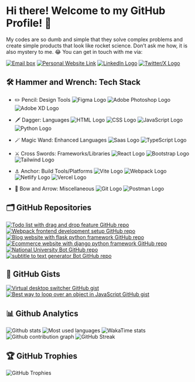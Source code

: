 # Hi there! Welcome to my GitHub Profile! 👋

My codes are so dumb and simple that they solve complex problems and create simple products that look like rocket science. Don’t ask me how, it is also mystery to me. 😂 You can get in touch with me via:

[![Email box](https://img.shields.io/badge/-📧%20Email-0A1A2F?style=flat)](mailto:asifchowdhuryrafi143@outlook.com?&subject=Interested%20in%20collaboration%20from%20GitHub&body=Hi%20Mac,)
[![Personal Website Link](https://img.shields.io/badge/-🌐%20Website-0A1A2F?style=flat)](https://itsmac.co/)
[![LinkedIn Logo](https://img.shields.io/badge/-LinkedIn-0A1A2F?style=flat&logo=LinkedIn)](https://www.linkedin.com/in/itsmacr8/)
[![Twitter/X Logo](https://img.shields.io/badge/-Twitter-0A1A2F?style=flat&logo=x)](https://www.twitter.com/itsmacr8/)

## 🛠️ Hammer and Wrench: Tech Stack

- ✏️ Pencil: Design Tools
![Figma Logo](https://img.shields.io/badge/-Figma-0A1A2F?style=flat&logo=figma)
![Adobe Photoshop Logo](https://img.shields.io/badge/-Photoshop-0A1A2F?style=flat&logo=adobephotoshop)
![Adobe XD Logo](https://img.shields.io/badge/-Photoshop-0A1A2F?style=flat&logo=adobexd)

- 🗡️ Dagger: Languages
![HTML Logo](https://img.shields.io/badge/-HTML-0A1A2F?style=flat&logo=html5)
![CSS Logo](https://img.shields.io/badge/-CSS-0A1A2F?style=flat&logo=css3)
![JavaScript Logo](https://img.shields.io/badge/-JavaScript-0A1A2F?style=flat&logo=javascript)
![Python Logo](https://img.shields.io/badge/-Python-0A1A2F?style=flat&logo=python)

- 🪄 Magic Wand: Enhanced Languages
![Saas Logo](https://img.shields.io/badge/-Saas-0A1A2F?style=flat&logo=sass)
![TypeScript Logo](https://img.shields.io/badge/-TypeScript-0A1A2F?style=flat&logo=Typescript)

- ⚔️ Cross Swords: Frameworks/Libraries
![React Logo](https://img.shields.io/badge/-React-0A1A2F?style=flat&logo=React)
![Bootstrap Logo](https://img.shields.io/badge/-Bootstrap-0A1A2F?style=flat&logo=bootstrap)
![Tailwind Logo](https://img.shields.io/badge/-Tailwind-0A1A2F?style=flat&logo=tailwind-css)

- ⚓ Anchor: Build Tools/Platforms
![Vite Logo](https://img.shields.io/badge/-Vite-0A1A2F?style=flat&logo=Vite)
![Webpack Logo](https://img.shields.io/badge/-Webpack-0A1A2F?style=flat&logo=webpack)
![Netlify Logo](https://img.shields.io/badge/-Netlify-0A1A2F?style=flat&logo=netlify)
![Vercel Logo](https://img.shields.io/badge/-Vercel-0A1A2F?style=flat&logo=vercel)

- 🎯 Bow and Arrow: Miscellaneous
![Git Logo](https://img.shields.io/badge/-Git-0A1A2F?style=flat&logo=git)
![Postman Logo](https://img.shields.io/badge/-Postman-0A1A2F?style=flat&logo=postman)

## 🗂️ GitHub Repositories

[![Todo list with drag and drop feature GitHub repo](https://github-readme-stats.vercel.app/api/pin/?username=itsmacr8&repo=draggrable-list&theme=shades-of-purple)](https://github.com/itsmacr8/draggrable-list)
[![Webpack frontend development setup GitHub repo](https://github-readme-stats.vercel.app/api/pin/?username=itsmacr8&repo=front-end-dev-setup&theme=shades-of-purple)](https://github.com/itsmacr8/front-end-dev-setup)
[![Blog website with flask python framework GitHub repo](https://github-readme-stats.vercel.app/api/pin/?username=itsmacr8&repo=blog-flask&theme=shades-of-purple)](https://github.com/itsmacr8/blog-flask)
[![Ecommerce website with django python framework GitHub repo](https://github-readme-stats.vercel.app/api/pin/?username=itsmacr8&repo=ecommerce-django&theme=shades-of-purple)](https://github.com/itsmacr8/ecommerce-django)
[![National University Bot GitHub repo](https://github-readme-stats.vercel.app/api/pin/?username=itsmacr8&repo=python-bot&theme=shades-of-purple)](https://github.com/itsmacr8/python-bot)
[![subtitle to text generator Bot GitHub repo](https://github-readme-stats.vercel.app/api/pin/?username=itsmacr8&repo=subtitle-to-text-generator&theme=shades-of-purple)](https://github.com/itsmacr8/subtitle-to-text-generator)

## 📑 GitHub Gists

[![Virtual desktop switcher GitHub gist](https://github-readme-stats.vercel.app/api/gist?theme=calm&id=ae2b69b980d60c0ee988d27da9446e62)](https://gist.github.com/itsmacr8/ae2b69b980d60c0ee988d27da9446e62/)
[![Best way to loop over an object in JavaScript GitHub gist](https://github-readme-stats.vercel.app/api/gist?theme=calm&id=18e8b87b47ccaf14d528a6071a06a53b)](https://gist.github.com/itsmacr8/18e8b87b47ccaf14d528a6071a06a53b/)

## 📊 Github Analytics

![Github stats](https://github-readme-stats.vercel.app/api?username=itsmacr8&theme=shades-of-purple&layout=compact&show_icons=true&show=&rank_icon=percentile&)
![Most used languages](https://github-readme-stats.vercel.app/api/top-langs/?username=itsmacr8&theme=shades-of-purple&layout=compact&langs_count=10&exclude_repo=itsmac-notes)
![WakaTime stats](https://github-readme-stats.vercel.app/api/wakatime?username=itsmacr8&theme=shades-of-purple&layout=compact)
![Github contribution graph](https://github-readme-activity-graph.vercel.app/graph?username=itsmacr8&theme=rogue&custom_title=GitHub%20Contribution%20Graph&title_color=ff6e96)
![GitHub Streak](https://github-readme-streak-stats.herokuapp.com/?user=itsmacr8&theme=shades-of-purple&layout=compact)

## 🏆 GitHub Trophies

![GitHub Trophies](https://github-profile-trophy.vercel.app/?username=itsmacr8&theme=radical&margin-w=6)
